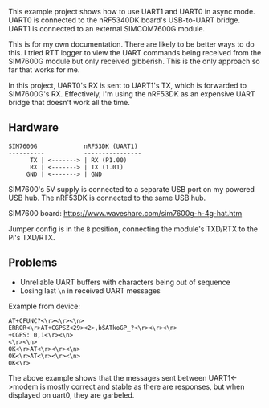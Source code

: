 This example project shows how to use UART1 and UART0 in async mode. UART0 is connected to the nRF5340DK board's USB-to-UART bridge. UART1 is connected to an external SIMCOM7600G module.

This is for my own documentation. There are likely to be better ways to do this. I tried RTT logger to view the UART commands being received from the SIM7600G module but only received gibberish. This is the only approach so far that works for me.

In this project, UART0's RX is sent to UART1's TX, which is forwarded to SIM7600G's RX. Effectively, I'm using the nRF53DK as an expensive UART bridge that doesn't work all the time.

## Hardware

```
SIM7600G             nRF53DK (UART1)
----------           ----------------
      TX | <-------> | RX (P1.00)
      RX | <-------> | TX (1.01)
     GND | <-------> | GND
```

SIM7600's 5V supply is connected to a separate USB port on my powered USB hub. The nRF53DK is connected to the same USB hub.

SIM7600 board: https://www.waveshare.com/sim7600g-h-4g-hat.htm

Jumper config is in the `B` position, connecting the module's TXD/RTX to the Pi's TXD/RTX.

## Problems

- Unreliable UART buffers with characters being out of sequence
- Losing last `\n` in received UART messages

Example from device:

```
AT+CFUNC?<\r><\r><\n>
ERROR<\r>AT+CGPSZ<29><2>‚bŠATkoGP_?<\r><\r><\n>
+CGPS: 0,1<\r><\n>
<\r><\n>
OK<\r>AT<\r><\r><\n>
OK<\r>AT<\r><\r><\n>
OK<\r>
```

The above example shows that the messages sent between UART1<->modem is mostly correct and stable as there are responses, but when displayed on uart0, they are garbeled.